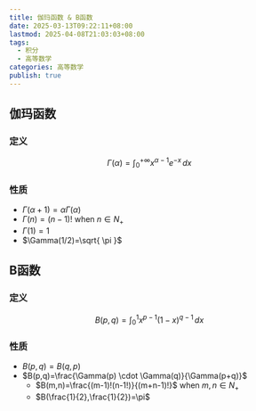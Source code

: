 ```yaml
---
title: 伽玛函数 & B函数
date: 2025-03-13T09:22:11+08:00
lastmod: 2025-04-08T21:03:03+08:00
tags:
  - 积分
  - 高等数学
categories: 高等数学
publish: true
---
```


## 伽玛函数

### 定义

$$
	\Gamma(\alpha)=\int_{0}^{+\infty} x^{\alpha-1} e^{-x} \, dx 
$$

### 性质

- $\Gamma(\alpha+1)=\alpha\Gamma(\alpha)$
- $\Gamma(n)=(n-1)!$ when $n\in N_+$
- $\Gamma(1)=1$
- $\Gamma(1/2)=\sqrt{ \pi }$

## B函数

### 定义

$$
B(p,q) = \int_{0}^{1} x^{p-1}(1-x)^{q-1} \, dx 
$$

### 性质

- $B(p,q)=B(q,p)$
- $B(p,q)=\frac{\Gamma(p) \cdot \Gamma(q)}{\Gamma(p+q)}$
	- $B(m,n)=\frac{(m-1)!(n-1!)}{(m+n-1)!}$ when $m,n\in N_+$
	- $B(\frac{1}{2},\frac{1}{2})=\pi$



